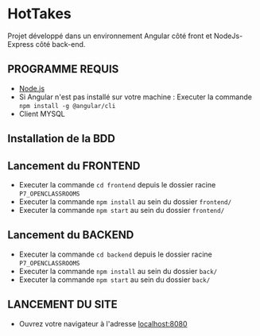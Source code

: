 # HotTakes
Projet développé dans un environnement Angular côté front et NodeJs-Express côté back-end.

## PROGRAMME REQUIS
* [Node.js](https://nodejs.org/fr/download/ "Lien de téléchargement officiel de Node.js")
* Si Angular n'est pas installé sur votre machine : Executer la commande `npm install -g @angular/cli`
* Client MYSQL

## Installation de la BDD


## Lancement du FRONTEND
* Executer la commande `cd frontend` depuis le dossier racine `P7_OPENCLASSROOMS`
* Executer la commande `npm install` au sein du dossier `frontend/`
* Executer la commande `npm start` au sein du dossier `frontend/`

## Lancement du BACKEND
* Executer la commande `cd backend` depuis le dossier racine `P7_OPENCLASSROOMS`
* Executer la commande `npm install` au sein du dossier `back/`
* Executer la commande `npm start` au sein du dossier `back/`

## LANCEMENT DU SITE
* Ouvrez votre navigateur à l'adresse [localhost:8080](http://localhost:8080/#/ "PORT LOCAL 8080")
